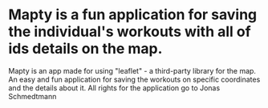 # Mapty is a fun application for saving the individual's workouts with all of ids details on the map.
Mapty is an app made for using "leaflet" - a third-party library for the map.
An easy and fun application for saving the workouts on specific coordinates and the details about it.
All rights for the application go to Jonas Schmedtmann
